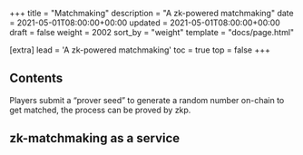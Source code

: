 +++
title = "Matchmaking"
description = "A zk-powered matchmaking"
date = 2021-05-01T08:00:00+00:00
updated = 2021-05-01T08:00:00+00:00
draft = false
weight = 2002
sort_by = "weight"
template = "docs/page.html"

[extra]
lead = 'A zk-powered matchmaking'
toc = true
top = false
+++

## Contents
Players submit a “prover seed” to generate a random number on-chain to get matched, the process can be proved by zkp.

## zk-matchmaking as a service
